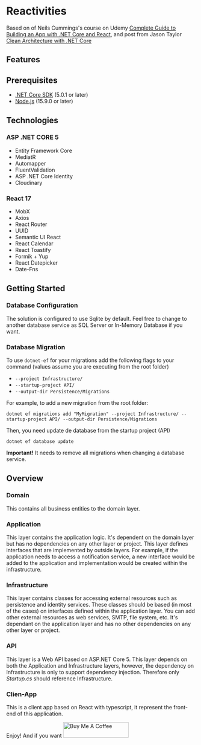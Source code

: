 # Reactivities
Based on of Neils Cummings's course on Udemy [Complete Guide to Building an App with .NET Core and React](https://www.udemy.com/course/complete-guide-to-building-an-app-with-net-core-and-react/), and post from Jason Taylor [Clean Architecture with .NET Core](https://jasontaylor.dev/clean-architecture-getting-started/)

## Features

## Prerequisites
* [.NET Core SDK](https://dotnet.microsoft.com/download) (5.0.1 or later)
* [Node.js](https://nodejs.org/en/download/current/) (15.9.0 or later)

## Technologies

### ASP .NET CORE 5
* Entity Framework Core
* MediatR
* Automapper
* FluentValidation
* ASP .NET Core Identity
* Cloudinary

### React 17
* MobX
* Axios
* React Router
* UUID
* Semantic UI React
* React Calendar
* React Toastify
* Formik + Yup
* React Datepicker
* Date-Fns

## Getting Started

### Database Configuration

The solution is configured to use Sqlite by default. Feel free to change to another database service as SQL Server or In-Memory Database if you want.

### Database Migration

To use `dotnet-ef` for your migrations add the following flags to your command (values assume you are executing from the root folder)

* `--project Infrastructure/`
* `--startup-project API/`
* `--output-dir Persistence/Migrations`

For example, to add a new migration from the root folder:

 `dotnet ef migrations add "MyMigration" --project Infrastructure/ --startup-project API/ --output-dir Persistence/Migrations`

 Then, you need update de database from the startup project (API)
 
 `dotnet ef database update`

 **Important!** It needs to remove all migrations when changing a database service.

## Overview

### Domain

This contains all business entities to the domain layer. 

### Application

This layer contains the application logic. It's dependent on the domain layer but has no dependencies on any other layer or project. This layer defines interfaces that are implemented by outside layers. For example, if the application needs to access a notification service, a new interface would be added to the application and implementation would be created within the infrastructure.

### Infrastructure

This layer contains classes for accessing external resources such as persistence and identity services. These classes should be based (in most of the cases) on interfaces defined within the application layer. You can add other external resources as web services, SMTP, file system, etc. It's dependant on the application layer and has no other dependencies on any other layer or project.

### API

This layer is a Web API based on ASP.NET Core 5. This layer depends on both the Application and Infrastructure layers, however, the dependency on Infrastructure is only to support dependency injection. Therefore only *Startup.cs* should reference Infrastructure.

### Clien-App

This is a client app based on React with typescript, it represent the front-end of this application.

Enjoy!
And if you want 
<a href="https://www.buymeacoffee.com/dealvarado" target="_blank"><img src="https://cdn.buymeacoffee.com/buttons/default-orange.png" alt="Buy Me A Coffee" height="41" width="174"></a>